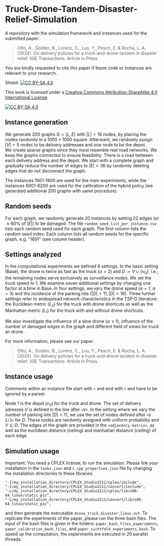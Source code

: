 # Truck-Drone-Tandem-Disaster-Relief-Simulation
A repository with the simulation framework and instances used for the submitted paper:
> Otto, A., Golden, B., Lorenz, C., Luo, Y., Pesch, E. & Rocha, L. A. (2024). On delivery policies for a truck-and-drone tandem in disaster relief. IISE Transactions. Article in Press.

You are kindly requested to cite this paper if these code or instances are relevant to your research. 

Shield: [![CC BY-SA 4.0][cc-by-sa-shield]][cc-by-sa]

This work is licensed under a
[Creative Commons Attribution-ShareAlike 4.0 International License][cc-by-sa].

[![CC BY-SA 4.0][cc-by-sa-image]][cc-by-sa]

[cc-by-sa]: http://creativecommons.org/licenses/by-sa/4.0/
[cc-by-sa-image]: https://licensebuttons.net/l/by-sa/4.0/88x31.png
[cc-by-sa-shield]: https://img.shields.io/badge/License-CC%20BY--SA%204.0-lightgrey.svg

## Instance generation
We generate 200 graphs $G=(L,E)$ with $|L|=16$ nodes, by placing the nodes randomly in a $1000 \times 1000$ square. Afterward, we randomly assign $|V|=5$ nodes to be delivery addresses and one node to be the depot.  
We create sparse graphs since they most resemble real road networks. We keep the graphs connected to ensure feasibility: There is a road between each delivery address and the depot. 
We start with a complete graph and gradually reduce the number of edges to $|E|=36$ by randomly deleting edges that do not disconnect the graph. 

The instances 1601-1800 are used for the main experiments, while the instances 6001-6200 are used for the calibration of the hybrid policy (we generated additional 200 graphs with same procedure).

## Random seeds

For each graph, we randomly generate 20 instances by setting 22 edges (or $\approx 60$% of $|E|$) to be damaged. The file ```random_seed_list_per_instance.csv``` lists each random seed used for each graph. The first column lists the random seed index. Each column lists all random seeds for the specific graph, e.g. "1601" (see column header).

## Settings analyzed
In the computational experiments we defined 8 settings. In the basic setting (Base), the drone is twice as fast as the truck ($\alpha=2$) and $D:=V\cup\{v_0\}$, i.e., the remaining nodes serve exclusively as surveillance nodes. We set the truck speed to 1.
We examine seven additional settings by changing one factor at a time in Base. In four settings, we vary  the drone speed ($\alpha=1$, $\alpha=3$) and the incidence of the parking lots $(|D|=11, |D|=16)$. 
Three further settings refer to widespread network characteristics in the TSP-D literature: the Euclidean metric ($L_2$) for the truck with drone shortcuts as well as the Manhattan metric ($L_1$) for the truck with and without drone shortcuts.  

We also investigate the influence of a slow drone ($\alpha \leq 1$), influence of the number of damaged edges in the graph and different field of views for truck an drone.

For more information, please see our paper: 
> Otto, A., Golden, B., Lorenz, C., Luo, Y., Pesch, E. & Rocha, L. A. (2024). On delivery policies for a truck-and-drone tandem in disaster relief. IISE Transactions. Article in Press.

## Instance usage
Comments within an instance file start with ```<``` and end with ```>``` and have to be ignored by a parser.

Node 1 is the depot ($v_0$) for the truck and drone.
The set of delivery adresses $V$ is defined in the line after ```<V>```.
In the setting where we vary the number of parking lots $|D|=11$, we use the set of nodes defined after ```<D 2/3>``` for $D$. These nodes are randomly assigned with uniform probability and $V \subseteq D$.
The edges of the graph are provided in the ```<adjacency matrix>```, as well as the euclidean distance (ceiling) and manhattan distance (ceiling) of each edge.

## Simulation usage

Important: You need a CPLEX license, to run the simulation. Please link your installation in the ```tasks.json``` and ```c_cpp_properties.json``` file by changing the installation directories to these libraries:
```
"-I/my_installation_directory/CPLEX_Studio2211/cplex/include",
"-I/my_installation_directory/CPLEX_Studio2211/concert/include",
"-L/my_installation_directory/CPLEX_Studio2211/cplex/lib/x86-64_linux/static_pic",
"-L/my_installation_directory/CPLEX_Studio2211/concert/lib/x86-64_linux/static_pic",
``` 
and then generate the executable ```drone_truck_disaster_linux.out```.
To replicate the experiments of the paper, please run the three bash files. The input of the bash files is given in the folders: ```paper_bash_files_experiments```, ```paper_calibration_bash_files```, and ```paper_sichtfeld_experiments_bash```. To speed up the computation, the experiments are executed in 20 parallel threads.


